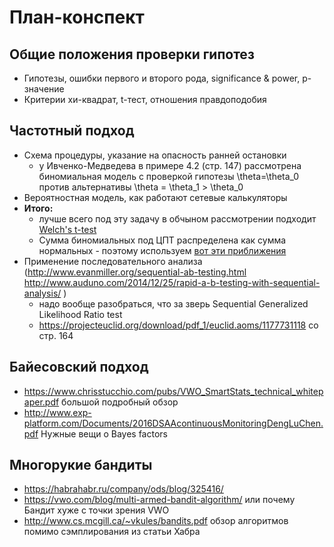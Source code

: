 # План-конспект

## Общие положения проверки гипотез
* Гипотезы, ошибки первого и второго рода, significance & power, p-значение
* Критерии хи-квадрат, t-тест, отношения правдоподобия

## Частотный подход
* Схема процедуры, указание на опасность ранней остановки
  - у Ивченко-Медведева в примере 4.2 (стр. 147) рассмотрена биномиальная модель с проверкой гипотезы \theta=\theta_0 против альтернативы \theta = \theta_1 > \theta_0
* Вероятностная модель, как работают сетевые калькуляторы
* **Итого:**
  - лучше всего под эту задачу в обчыном рассмотрении подходит [Welch's t-test](https://en.wikipedia.org/wiki/Welch%27s_t-test)
  - Сумма биномиальных под ЦПТ распределена как сумма нормальных - поэтому используем [вот эти приближения](http://www.machinelearning.ru/wiki/index.php?title=%D0%9A%D1%80%D0%B8%D1%82%D0%B5%D1%80%D0%B8%D0%B9_%D0%A1%D1%82%D1%8C%D1%8E%D0%B4%D0%B5%D0%BD%D1%82%D0%B0#.D0.A1.D1.80.D0.B0.D0.B2.D0.BD.D0.B5.D0.BD.D0.B8.D0.B5_.D0.B4.D0.B2.D1.83.D1.85_.D0.B2.D1.8B.D0.B1.D0.BE.D1.80.D0.BE.D1.87.D0.BD.D1.8B.D1.85_.D1.81.D1.80.D0.B5.D0.B4.D0.BD.D0.B8.D1.85_.D0.BF.D1.80.D0.B8_.D0.BD.D0.B5.D0.B8.D0.B7.D0.B2.D0.B5.D1.81.D1.82.D0.BD.D1.8B.D1.85_.D0.BD.D0.B5.D1.80.D0.B0.D0.B2.D0.BD.D1.8B.D1.85_.D0.B4.D0.B8.D1.81.D0.BF.D0.B5.D1.80.D1.81.D0.B8.D1.8F.D1.85)
* Применение последовательного анализа (http://www.evanmiller.org/sequential-ab-testing.html 
http://www.auduno.com/2014/12/25/rapid-a-b-testing-with-sequential-analysis/ )
  - надо вообще разобраться, что за зверь Sequential Generalized Likelihood Ratio test
  - https://projecteuclid.org/download/pdf_1/euclid.aoms/1177731118 со стр. 164

## Байесовский подход
* https://www.chrisstucchio.com/pubs/VWO_SmartStats_technical_whitepaper.pdf большой подробный обзор
* http://www.exp-platform.com/Documents/2016DSAAcontinuousMonitoringDengLuChen.pdf Нужные вещи о Bayes factors

## Многорукие бандиты
* https://habrahabr.ru/company/ods/blog/325416/
* https://vwo.com/blog/multi-armed-bandit-algorithm/ или почему Бандит хуже с точки зрения VWO
* http://www.cs.mcgill.ca/~vkules/bandits.pdf обзор алгоритмов помимо сэмплирования из статьи Хабра
